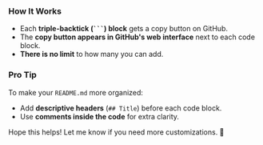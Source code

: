 
### **How It Works**
- Each **triple-backtick (` ``` `) block** gets a copy button on GitHub.
- The **copy button appears in GitHub's web interface** next to each code block.
- **There is no limit** to how many you can add.

### **Pro Tip**
To make your `README.md` more organized:
- Add **descriptive headers** (`## Title`) before each code block.
- Use **comments inside the code** for extra clarity.

Hope this helps! Let me know if you need more customizations. 🚀

